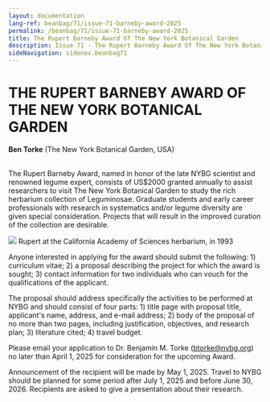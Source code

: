 ```yaml
---
layout: documentation
lang-ref: beanbag/71/issue-71-barneby-award-2025
permalink: /beanbag/71/issue-71-barneby-award-2025
title: The Rupert Barneby Award Of The New York Botanical Garden
description: Issue 71 - The Rupert Barneby Award Of The New York Botanical Garden
sideNavigation: sidenav.beanbag71
---
```


# THE RUPERT BARNEBY AWARD OF THE NEW YORK BOTANICAL GARDEN

**Ben Torke** (The New York Botanical Garden, USA)
<br>
<br>

The Rupert Barneby Award, named in honor of the late NYBG scientist and renowned legume expert, consists of US$2000 granted annually to assist researchers to visit The New York Botanical Garden to study the rich herbarium collection of Leguminosae. Graduate students and early career professionals with research in systematics and/or legume diversity are given special consideration. Projects that will result in the improved curation of the collection are desirable.

![](./images/Barneby_083.jpg)
Rupert at the California Academy of Sciences herbarium, in 1993 


Anyone interested in applying for the award should submit the following: 1) curriculum vitae; 2) a proposal describing the project for which the award is sought; 3) contact information for two individuals who can vouch for the qualifications of the applicant.

The proposal should address specifically the activities to be performed at NYBG and should consist of four parts: 1) title page with proposal title, applicant's name, address, and e-mail address; 2) body of the proposal of no more than two pages, including justification, objectives, and research plan; 3) literature cited; 4) travel budget.

Please email your application to Dr. Benjamin M. Torke ([btorke@nybg.org](mailto:btorke@nybg.org)) no later than April 1, 2025 for consideration for the upcoming Award.

Announcement of the recipient will be made by May 1, 2025. Travel to NYBG should be planned for some period after July 1, 2025 and before June 30, 2026. Recipients are asked to give a presentation about their research.

